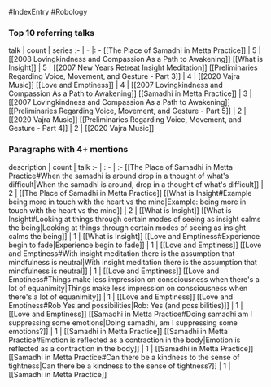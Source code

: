 #IndexEntry #Robology

### Top 10 referring talks
talk | count | series
:- | - |: -
[[The Place of Samadhi in Metta Practice]] | 5 | [[2008 Lovingkindness and Compassion As a Path to Awakening]]
[[What is Insight]] | 5 | [[2007 New Years Retreat Insight Meditation]]
[[Preliminaries Regarding Voice, Movement, and Gesture - Part 3]] | 4 | [[2020 Vajra Music]]
[[Love and Emptiness]] | 4 | [[2007 Lovingkindness and Compassion As a Path to Awakening]]
[[Samadhi in Metta Practice]] | 3 | [[2007 Lovingkindness and Compassion As a Path to Awakening]]
[[Preliminaries Regarding Voice, Movement, and Gesture - Part 5]] | 2 | [[2020 Vajra Music]]
[[Preliminaries Regarding Voice, Movement, and Gesture - Part 4]] | 2 | [[2020 Vajra Music]]

### Paragraphs with 4+ mentions
description | count | talk
:- | : - | :-
[[The Place of Samadhi in Metta Practice#When the samadhi is around drop in a thought of what's difficult\|When the samadhi is around, drop in a thought of what's difficult]] | 2 | [[The Place of Samadhi in Metta Practice]]
[[What is Insight#Example being more in touch with the heart vs the mind\|Example: being more in touch with the heart vs the mind]] | 2 | [[What is Insight]]
[[What is Insight#Looking at things through certain modes of seeing as insight calms the being\|Looking at things through certain modes of seeing as insight calms the being]] | 1 | [[What is Insight]]
[[Love and Emptiness#Experience begin to fade\|Experience begin to fade]] | 1 | [[Love and Emptiness]]
[[Love and Emptiness#With insight meditation there is the assumption that mindfulness is neutral\|With insight meditation there is the assumption that mindfulness is neutral]] | 1 | [[Love and Emptiness]]
[[Love and Emptiness#Things make less impression on consciousness when there's a lot of equanimity\|Things make less impression on consciousness when there's a lot of equanimity]] | 1 | [[Love and Emptiness]]
[[Love and Emptiness#Rob Yes and possibilities\|Rob: Yes (and possibilities)]] | 1 | [[Love and Emptiness]]
[[Samadhi in Metta Practice#Doing samadhi am I suppressing some emotions\|Doing samadhi, am I suppressing some emotions?]] | 1 | [[Samadhi in Metta Practice]]
[[Samadhi in Metta Practice#Emotion is reflected as a contraction in the body\|Emotion is reflected as a contraction in the body]] | 1 | [[Samadhi in Metta Practice]]
[[Samadhi in Metta Practice#Can there be a kindness to the sense of tightness\|Can there be a kindness to the sense of tightness?]] | 1 | [[Samadhi in Metta Practice]]

